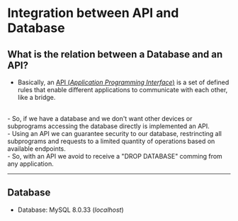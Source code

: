 # Integration between API and Database

## What is the relation between a Database and an API?

- Basically, an [API (_Application Programming Interface_)](https://www.ibm.com/topics/api) is a set of defined rules that enable different applications to communicate with each other, like a bridge.
<br>
- So, if we have a database and we don't want other devices or subprograms accessing the database directly is implemented an API.
<br>
- Using an API we can guarantee security to our database, restrincting all subprograms and requests to a limited quantity of operations based on available endpoints.
<br>
- So, with an API we avoid to receive a "DROP DATABASE" comming from any application.

---

## Database

- Database: MySQL 8.0.33 (_localhost_)